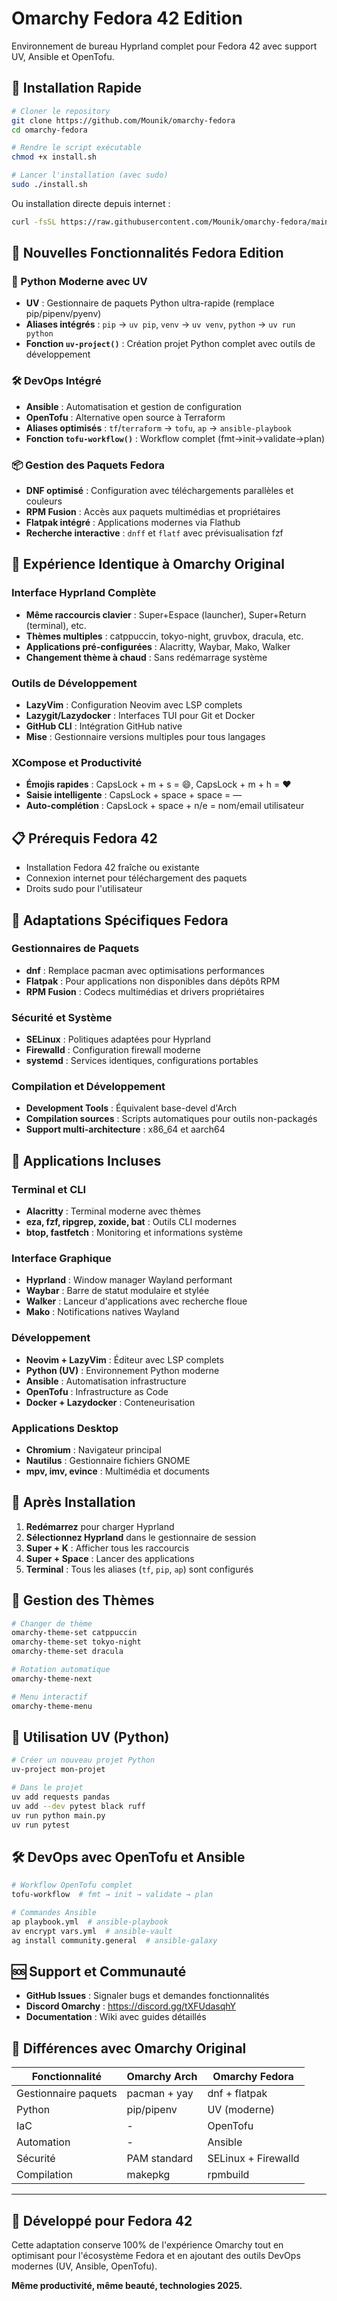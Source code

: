 # Omarchy Fedora 42 Edition

Environnement de bureau Hyprland complet pour Fedora 42 avec support UV, Ansible et OpenTofu.

## 🚀 Installation Rapide

```bash
# Cloner le repository
git clone https://github.com/Mounik/omarchy-fedora
cd omarchy-fedora

# Rendre le script exécutable
chmod +x install.sh

# Lancer l'installation (avec sudo)
sudo ./install.sh
```

Ou installation directe depuis internet :
```bash
curl -fsSL https://raw.githubusercontent.com/Mounik/omarchy-fedora/main/boot.sh | bash
```

## 🎯 Nouvelles Fonctionnalités Fedora Edition

### 🐍 Python Moderne avec UV
- **UV** : Gestionnaire de paquets Python ultra-rapide (remplace pip/pipenv/pyenv)
- **Aliases intégrés** : `pip` → `uv pip`, `venv` → `uv venv`, `python` → `uv run python`
- **Fonction `uv-project()`** : Création projet Python complet avec outils de développement

### 🛠️ DevOps Intégré
- **Ansible** : Automatisation et gestion de configuration
- **OpenTofu** : Alternative open source à Terraform
- **Aliases optimisés** : `tf`/`terraform` → `tofu`, `ap` → `ansible-playbook`
- **Fonction `tofu-workflow()`** : Workflow complet (fmt→init→validate→plan)

### 📦 Gestion des Paquets Fedora
- **DNF optimisé** : Configuration avec téléchargements parallèles et couleurs
- **RPM Fusion** : Accès aux paquets multimédias et propriétaires
- **Flatpak intégré** : Applications modernes via Flathub
- **Recherche interactive** : `dnff` et `flatf` avec prévisualisation fzf

## 🎨 Expérience Identique à Omarchy Original

### Interface Hyprland Complète
- **Même raccourcis clavier** : Super+Espace (launcher), Super+Return (terminal), etc.
- **Thèmes multiples** : catppuccin, tokyo-night, gruvbox, dracula, etc.
- **Applications pré-configurées** : Alacritty, Waybar, Mako, Walker
- **Changement thème à chaud** : Sans redémarrage système

### Outils de Développement
- **LazyVim** : Configuration Neovim avec LSP complets
- **Lazygit/Lazydocker** : Interfaces TUI pour Git et Docker
- **GitHub CLI** : Intégration GitHub native
- **Mise** : Gestionnaire versions multiples pour tous langages

### XCompose et Productivité
- **Émojis rapides** : CapsLock + m + s = 😄, CapsLock + m + h = ❤️
- **Saisie intelligente** : CapsLock + space + space = —
- **Auto-complétion** : CapsLock + space + n/e = nom/email utilisateur

## 📋 Prérequis Fedora 42

- Installation Fedora 42 fraîche ou existante
- Connexion internet pour téléchargement des paquets
- Droits sudo pour l'utilisateur

## 🔧 Adaptations Spécifiques Fedora

### Gestionnaires de Paquets
- **dnf** : Remplace pacman avec optimisations performances
- **Flatpak** : Pour applications non disponibles dans dépôts RPM
- **RPM Fusion** : Codecs multimédias et drivers propriétaires

### Sécurité et Système
- **SELinux** : Politiques adaptées pour Hyprland
- **Firewalld** : Configuration firewall moderne
- **systemd** : Services identiques, configurations portables

### Compilation et Développement
- **Development Tools** : Équivalent base-devel d'Arch
- **Compilation sources** : Scripts automatiques pour outils non-packagés
- **Support multi-architecture** : x86_64 et aarch64

## 🎯 Applications Incluses

### Terminal et CLI
- **Alacritty** : Terminal moderne avec thèmes
- **eza, fzf, ripgrep, zoxide, bat** : Outils CLI modernes
- **btop, fastfetch** : Monitoring et informations système

### Interface Graphique
- **Hyprland** : Window manager Wayland performant
- **Waybar** : Barre de statut modulaire et stylée
- **Walker** : Lanceur d'applications avec recherche floue
- **Mako** : Notifications natives Wayland

### Développement
- **Neovim + LazyVim** : Éditeur avec LSP complets
- **Python (UV)** : Environnement Python moderne
- **Ansible** : Automatisation infrastructure
- **OpenTofu** : Infrastructure as Code
- **Docker + Lazydocker** : Conteneurisation

### Applications Desktop
- **Chromium** : Navigateur principal
- **Nautilus** : Gestionnaire fichiers GNOME
- **mpv, imv, evince** : Multimédia et documents

## 🔄 Après Installation

1. **Redémarrez** pour charger Hyprland
2. **Sélectionnez Hyprland** dans le gestionnaire de session
3. **Super + K** : Afficher tous les raccourcis
4. **Super + Space** : Lancer des applications
5. **Terminal** : Tous les aliases (`tf`, `pip`, `ap`) sont configurés

## 🎨 Gestion des Thèmes

```bash
# Changer de thème
omarchy-theme-set catppuccin
omarchy-theme-set tokyo-night
omarchy-theme-set dracula

# Rotation automatique
omarchy-theme-next

# Menu interactif
omarchy-theme-menu
```

## 🐍 Utilisation UV (Python)

```bash
# Créer un nouveau projet Python
uv-project mon-projet

# Dans le projet
uv add requests pandas
uv add --dev pytest black ruff
uv run python main.py
uv run pytest
```

## 🛠️ DevOps avec OpenTofu et Ansible

```bash
# Workflow OpenTofu complet
tofu-workflow  # fmt → init → validate → plan

# Commandes Ansible
ap playbook.yml  # ansible-playbook
av encrypt vars.yml  # ansible-vault
ag install community.general  # ansible-galaxy
```

## 🆘 Support et Communauté

- **GitHub Issues** : Signaler bugs et demandes fonctionnalités
- **Discord Omarchy** : https://discord.gg/tXFUdasqhY
- **Documentation** : Wiki avec guides détaillés

## 📝 Différences avec Omarchy Original

| Fonctionnalité | Omarchy Arch | Omarchy Fedora |
|----------------|--------------|----------------|
| Gestionnaire paquets | pacman + yay | dnf + flatpak |
| Python | pip/pipenv | UV (moderne) |
| IaC | - | OpenTofu |
| Automation | - | Ansible |
| Sécurité | PAM standard | SELinux + Firewalld |
| Compilation | makepkg | rpmbuild |

---

## 🚀 Développé pour Fedora 42

Cette adaptation conserve 100% de l'expérience Omarchy tout en optimisant pour l'écosystème Fedora et en ajoutant des outils DevOps modernes (UV, Ansible, OpenTofu).

**Même productivité, même beauté, technologies 2025.**